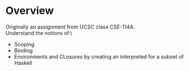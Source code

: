 # Overview
Originally an assignment from UCSC class CSE-114A. \
Understand the notions of:\
  * Scoping
  * Binding
  * Environments and CLosures
by creating an interpreted for a subset of Haskell

